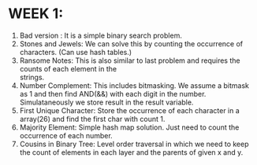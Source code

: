 # WEEK 1:

1. Bad version : It is a simple binary search problem.
2. Stones and Jewels: We can solve this by counting the occurrence of characters. (Can use hash tables.)
3. Ransome Notes: This is also similar to last problem and requires the counts of each element in the 	
	strings.
4. Number Complement: This includes bitmasking. We assume a bitmask as 1 and then find AND(&&) with each digit in the 		number. Simulataneously we store result in the result variable.
5. First Unique Character: Store the occurrence of each character in a array(26) and find the first char with count 1.
6. Majority Element: Simple hash map solution. Just need to count the occurrence of each number.
7. Cousins in Binary Tree: Level order traversal in which we need to keep the count of elements in each layer and the parents of given x and y.